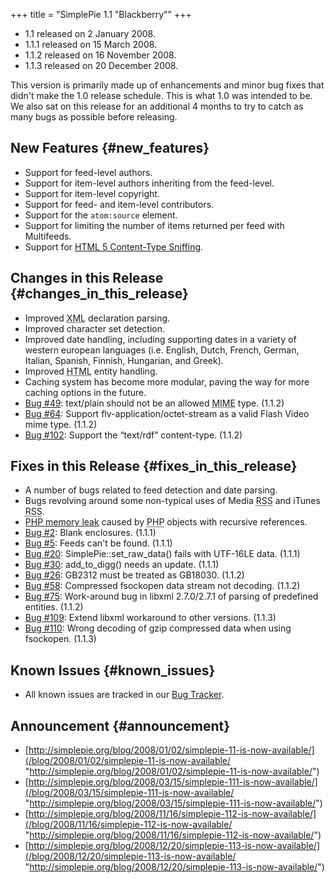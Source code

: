 +++
title = "SimplePie 1.1 \"Blackberry\""
+++

- 1.1 released on 2 January 2008.
- 1.1.1 released on 15 March 2008.
- 1.1.2 released on 16 November 2008.
- 1.1.3 released on 20 December 2008.

This version is primarily made up of enhancements and minor bug fixes that didn't make the 1.0 release schedule. This is what 1.0 was intended to be. We also sat on this release for an additional 4 months to try to catch as many bugs as possible before releasing.

## New Features {#new_features}

- Support for feed-level authors.
- Support for item-level authors inheriting from the feed-level.
- Support for item-level copyright.
- Support for feed- and item-level contributors.
- Support for the `atom:source` element.
- Support for limiting the number of items returned per feed with Multifeeds.
- Support for [HTML 5 Content-Type Sniffing](http://www.whatwg.org/specs/web-apps/current-work/#content-type-sniffing).

## Changes in this Release {#changes_in_this_release}

- Improved <abbr title="Extensible Markup Language">XML</abbr> declaration parsing.
- Improved character set detection.
- Improved date handling, including supporting dates in a variety of western european languages (i.e. English, Dutch, French, German, Italian, Spanish, Finnish, Hungarian, and Greek).
- Improved <abbr title="HyperText Markup Language">HTML</abbr> entity handling.
- Caching system has become more modular, paving the way for more caching options in the future.
- [Bug \#49](http://bugs.simplepie.org/issues/show/49): text/plain should not be an allowed <abbr title="Multipurpose Internet Mail Extension">MIME</abbr> type. (1.1.2)
- [Bug \#64](http://bugs.simplepie.org/issues/show/64): Support flv-application/octet-stream as a valid Flash Video mime type. (1.1.2)
- [Bug \#102](http://bugs.simplepie.org/issues/show/102): Support the “text/rdf” content-type. (1.1.2)

## Fixes in this Release {#fixes_in_this_release}

- A number of bugs related to feed detection and date parsing.
- Bugs revolving around some non-typical uses of Media <abbr title="Rich Site Summary">RSS</abbr> and iTunes <abbr title="Rich Site Summary">RSS</abbr>.
- [PHP memory leak](@/wiki/faq/i_m_getting_memory_leaks.md) caused by <abbr title="Hypertext Preprocessor">PHP</abbr> objects with recursive references.
- [Bug \#2](http://bugs.simplepie.org/issues/show/2): Blank enclosures. (1.1.1)
- [Bug \#5](http://bugs.simplepie.org/issues/show/5): Feeds can't be found. (1.1.1)
- [Bug \#20](http://bugs.simplepie.org/issues/show/20): SimplePie::set_raw_data() fails with UTF-16LE data. (1.1.1)
- [Bug \#30](http://bugs.simplepie.org/issues/show/30): add_to_digg() needs an update. (1.1.1)
- [Bug \#26](http://bugs.simplepie.org/issues/show/26): GB2312 must be treated as GB18030. (1.1.2)
- [Bug \#58](http://bugs.simplepie.org/issues/show/58): Compressed fsockopen data stream not decoding. (1.1.2)
- [Bug \#75](http://bugs.simplepie.org/issues/show/75): Work-around bug in libxml 2.7.0/2.7.1 of parsing of predefined entities. (1.1.2)
- [Bug \#109](http://bugs.simplepie.org/issues/show/109): Extend libxml workaround to other versions. (1.1.3)
- [Bug \#110](http://bugs.simplepie.org/issues/show/110): Wrong decoding of gzip compressed data when using fsockopen. (1.1.3)

## Known Issues {#known_issues}

- All known issues are tracked in our [Bug Tracker](http://bugs.simplepie.org/projects/sp1/issues?query_id=1).

## Announcement {#announcement}

- [http://simplepie.org/blog/2008/01/02/simplepie-11-is-now-available/](/blog/2008/01/02/simplepie-11-is-now-available/ "http://simplepie.org/blog/2008/01/02/simplepie-11-is-now-available/")
- [http://simplepie.org/blog/2008/03/15/simplepie-111-is-now-available/](/blog/2008/03/15/simplepie-111-is-now-available/ "http://simplepie.org/blog/2008/03/15/simplepie-111-is-now-available/")
- [http://simplepie.org/blog/2008/11/16/simplepie-112-is-now-available/](/blog/2008/11/16/simplepie-112-is-now-available/ "http://simplepie.org/blog/2008/11/16/simplepie-112-is-now-available/")
- [http://simplepie.org/blog/2008/12/20/simplepie-113-is-now-available/](/blog/2008/12/20/simplepie-113-is-now-available/ "http://simplepie.org/blog/2008/12/20/simplepie-113-is-now-available/")
